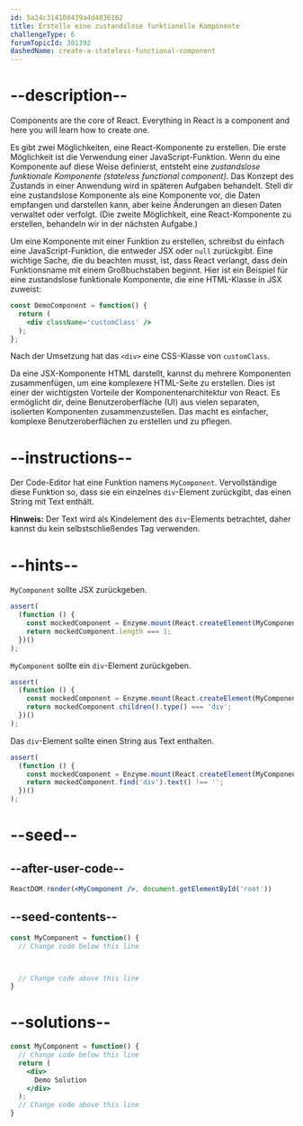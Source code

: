 ```yaml
---
id: 5a24c314108439a4d4036162
title: Erstelle eine zustandslose funktionelle Komponente
challengeType: 6
forumTopicId: 301392
dashedName: create-a-stateless-functional-component
---
```


# --description--

Components are the core of React. Everything in React is a component and here you will learn how to create one.

Es gibt zwei Möglichkeiten, eine React-Komponente zu erstellen. Die erste Möglichkeit ist die Verwendung einer JavaScript-Funktion. Wenn du eine Komponente auf diese Weise definierst, entsteht eine *zustandslose funktionale Komponente (stateless functional component)*. Das Konzept des Zustands in einer Anwendung wird in späteren Aufgaben behandelt. Stell dir eine zustandslose Komponente als eine Komponente vor, die Daten empfangen und darstellen kann, aber keine Änderungen an diesen Daten verwaltet oder verfolgt. (Die zweite Möglichkeit, eine React-Komponente zu erstellen, behandeln wir in der nächsten Aufgabe.)

Um eine Komponente mit einer Funktion zu erstellen, schreibst du einfach eine JavaScript-Funktion, die entweder JSX oder `null` zurückgibt. Eine wichtige Sache, die du beachten musst, ist, dass React verlangt, dass dein Funktionsname mit einem Großbuchstaben beginnt. Hier ist ein Beispiel für eine zustandslose funktionale Komponente, die eine HTML-Klasse in JSX zuweist:

```jsx
const DemoComponent = function() {
  return (
    <div className='customClass' />
  );
};
```

Nach der Umsetzung hat das `<div>` eine CSS-Klasse von `customClass`.

Da eine JSX-Komponente HTML darstellt, kannst du mehrere Komponenten zusammenfügen, um eine komplexere HTML-Seite zu erstellen. Dies ist einer der wichtigsten Vorteile der Komponentenarchitektur von React. Es ermöglicht dir, deine Benutzeroberfläche (UI) aus vielen separaten, isolierten Komponenten zusammenzustellen. Das macht es einfacher, komplexe Benutzeroberflächen zu erstellen und zu pflegen.

# --instructions--

Der Code-Editor hat eine Funktion namens `MyComponent`. Vervollständige diese Funktion so, dass sie ein einzelnes `div`-Element zurückgibt, das einen String mit Text enthält.

**Hinweis:** Der Text wird als Kindelement des `div`-Elements betrachtet, daher kannst du kein selbstschließendes Tag verwenden.

# --hints--

`MyComponent` sollte JSX zurückgeben.

```js
assert(
  (function () {
    const mockedComponent = Enzyme.mount(React.createElement(MyComponent));
    return mockedComponent.length === 1;
  })()
);
```

`MyComponent` sollte ein `div`-Element zurückgeben.

```js
assert(
  (function () {
    const mockedComponent = Enzyme.mount(React.createElement(MyComponent));
    return mockedComponent.children().type() === 'div';
  })()
);
```

Das `div`-Element sollte einen String aus Text enthalten.

```js
assert(
  (function () {
    const mockedComponent = Enzyme.mount(React.createElement(MyComponent));
    return mockedComponent.find('div').text() !== '';
  })()
);
```

# --seed--

## --after-user-code--

```jsx
ReactDOM.render(<MyComponent />, document.getElementById('root'))
```

## --seed-contents--

```jsx
const MyComponent = function() {
  // Change code below this line



  // Change code above this line
}
```

# --solutions--

```jsx
const MyComponent = function() {
  // Change code below this line
  return (
    <div>
      Demo Solution
    </div>
  );
  // Change code above this line
}
```
